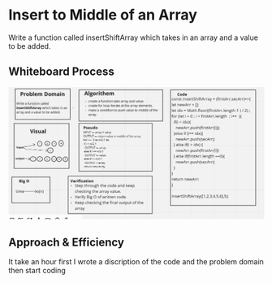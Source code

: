 # Insert to Middle of an Array
Write a function called insertShiftArray which takes in an array and a value to be added. 

## Whiteboard Process
![array-insert-shift](./Screenshot.jpg)

## Approach & Efficiency
It take an hour first I wrote a discription of the code and the problem domain then start coding

